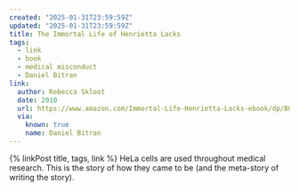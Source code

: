 ```yaml
---
created: "2025-01-31T23:59:59Z"
updated: "2025-01-31T23:59:59Z"
title: The Immortal Life of Henrietta Lacks
tags:
  - link
  - book
  - medical misconduct
  - Daniel Bitran
link:
  author: Rebecca Skloot
  date: 2010
  url: https://www.amazon.com/Immortal-Life-Henrietta-Lacks-ebook/dp/B00338QENI
  via:
    known: true
    name: Daniel Bitran
---
```


{% linkPost title, tags, link %} HeLa cells are used throughout medical research. This is the story of how they came to be (and the meta-story of writing the story).

